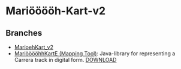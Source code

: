 # Mariööööh-Kart-v2

## Branches
- [MarioehKart_v2](https://github.com/smartbomm/Marioehh-Kart_Interface/tree/Modell_Rubitzko)
- [MariööööhhKartE (Mapping Tool)](https://github.com/smartbomm/Marioehh-Kart_Interface/tree/MarioehKarte): Java-library for representing a Carrera track in digital form. [DOWNLOAD](https://github.com/smartbomm/Marioehh-Kart_Interface/releases/tag/MarioehKarte_v1.1.1)
